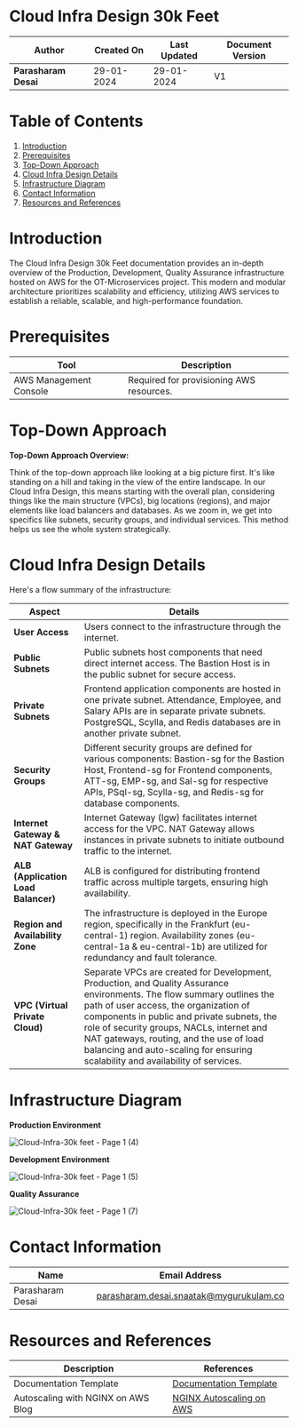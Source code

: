 # Cloud Infra Design 30k Feet

| **Author**           | **Created On** | **Last Updated** | **Document Version** |
| -------------------- | -------------- | ---------------- | -------------------- |
| **Parasharam Desai** | 29-01-2024     | 29-01-2024       | V1                   |

# Table of Contents

1. [Introduction](#introduction)
2. [Prerequisites](#prerequisites)
3. [Top-Down Approach](#top-down-approach)
4. [Cloud Infra Design Details](#cloud-infra-design-details)
5. [Infrastructure Diagram](#infrastructure-diagram)
6. [Contact Information](#contact-information)
7. [Resources and References](#resources-and-references)

# Introduction

The Cloud Infra Design 30k Feet documentation provides an in-depth overview of the Production, Development, Quality Assurance infrastructure hosted on AWS for the OT-Microservices project. This modern and modular architecture prioritizes scalability and efficiency, utilizing AWS services to establish a reliable, scalable, and high-performance foundation.

# Prerequisites
| Tool                  | Description                                  |
|-----------------------|----------------------------------------------|
| AWS Management Console | Required for provisioning AWS resources.     |

# Top-Down Approach

**Top-Down Approach Overview:**

Think of the top-down approach like looking at a big picture first. It's like standing on a hill and taking in the view of the entire landscape. In our Cloud Infra Design, this means starting with the overall plan, considering things like the main structure (VPCs), big locations (regions), and major elements like load balancers and databases. As we zoom in, we get into specifics like subnets, security groups, and individual services. This method helps us see the whole system strategically.

# Cloud Infra Design Details

Here's a flow summary of the infrastructure:

| Aspect                  | Details                                                                                          |
|-------------------------|--------------------------------------------------------------------------------------------------|
| **User Access**         | Users connect to the infrastructure through the internet.                                          |
| **Public Subnets**      | Public subnets host components that need direct internet access. The Bastion Host is in the public subnet for secure access.                                   |
| **Private Subnets**     | Frontend application components are hosted in one private subnet. Attendance, Employee, and Salary APIs are in separate private subnets. PostgreSQL, Scylla, and Redis databases are in another private subnet.                             |
| **Security Groups**     | Different security groups are defined for various components: Bastion-sg for the Bastion Host, Frontend-sg for Frontend components, ATT-sg, EMP-sg, and Sal-sg for respective APIs, PSql-sg, Scylla-sg, and Redis-sg for database components.                         |
| **Internet Gateway & NAT Gateway** | Internet Gateway (Igw) facilitates internet access for the VPC. NAT Gateway allows instances in private subnets to initiate outbound traffic to the internet.                                 |
| **ALB (Application Load Balancer)** | ALB is configured for distributing frontend traffic across multiple targets, ensuring high availability.                                                  |
| **Region and Availability Zone** | The infrastructure is deployed in the Europe region, specifically in the Frankfurt (eu-central-1) region. Availability zones (eu-central-1a & eu-central-1b) are utilized for redundancy and fault tolerance.          |
| **VPC (Virtual Private Cloud)** | Separate VPCs are created for Development, Production, and Quality Assurance environments. The flow summary outlines the path of user access, the organization of components in public and private subnets, the role of security groups, NACLs, internet and NAT gateways, routing, and the use of load balancing and auto-scaling for ensuring scalability and availability of services. |



# Infrastructure Diagram

**Production Environment**

![Cloud-Infra-30k feet - Page 1 (4)](https://github.com/avengers-p7/Documentation/assets/156056709/8b78fee4-997d-4e7e-ad64-7643ec554c7d)

**Development Environment**

![Cloud-Infra-30k feet - Page 1 (5)](https://github.com/avengers-p7/Documentation/assets/156056709/2c6234b5-863e-4fc2-a357-c918815dbb1f)

**Quality Assurance**

![Cloud-Infra-30k feet - Page 1 (7)](https://github.com/avengers-p7/Documentation/assets/156056709/0d2c245c-fbcd-4978-b1a7-b88a2fa96a99)







# Contact Information

| Name               | Email Address                               |
| ------------------ | ------------------------------------------- |
| Parasharam Desai   | parasharam.desai.snaatak@mygurukulam.co     |

# Resources and References

|     Description                  | References  
| ---------------------------------| ------------------------------------------------------------------- |
| Documentation Template           | [Documentation Template](https://github.com/OT-MICROSERVICES/documentation-template/wiki/Application-Template) |
| Autoscaling with NGINX on AWS Blog| [NGINX Autoscaling on AWS](https://www.nginx.com/blog/announcing-new-autoscaling-support-with-nginx-plus-on-aws-cloud-quick-start/) |

